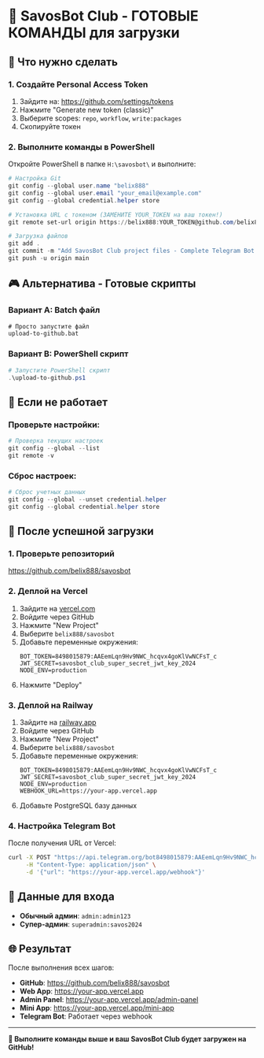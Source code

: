 # 🚀 SavosBot Club - ГОТОВЫЕ КОМАНДЫ для загрузки

## 🎯 Что нужно сделать

### 1. Создайте Personal Access Token
1. Зайдите на: https://github.com/settings/tokens
2. Нажмите "Generate new token (classic)"
3. Выберите scopes: `repo`, `workflow`, `write:packages`
4. Скопируйте токен

### 2. Выполните команды в PowerShell

Откройте PowerShell в папке `H:\savosbot\` и выполните:

```powershell
# Настройка Git
git config --global user.name "belix888"
git config --global user.email "your_email@example.com"
git config --global credential.helper store

# Установка URL с токеном (ЗАМЕНИТЕ YOUR_TOKEN на ваш токен!)
git remote set-url origin https://belix888:YOUR_TOKEN@github.com/belix888/savosbot.git

# Загрузка файлов
git add .
git commit -m "Add SavosBot Club project files - Complete Telegram Bot with Mini App"
git push -u origin main
```

## 🎮 Альтернатива - Готовые скрипты

### Вариант A: Batch файл
```cmd
# Просто запустите файл
upload-to-github.bat
```

### Вариант B: PowerShell скрипт
```powershell
# Запустите PowerShell скрипт
.\upload-to-github.ps1
```

## 🔧 Если не работает

### Проверьте настройки:
```powershell
# Проверка текущих настроек
git config --global --list
git remote -v
```

### Сброс настроек:
```powershell
# Сброс учетных данных
git config --global --unset credential.helper
git config --global credential.helper store
```

## 🎉 После успешной загрузки

### 1. Проверьте репозиторий
https://github.com/belix888/savosbot

### 2. Деплой на Vercel
1. Зайдите на [vercel.com](https://vercel.com)
2. Войдите через GitHub
3. Нажмите "New Project"
4. Выберите `belix888/savosbot`
5. Добавьте переменные окружения:
   ```
   BOT_TOKEN=8498015879:AAEemLqn9Hv9NWC_hcqvx4goKlVwNCFsT_c
   JWT_SECRET=savosbot_club_super_secret_jwt_key_2024
   NODE_ENV=production
   ```
6. Нажмите "Deploy"

### 3. Деплой на Railway
1. Зайдите на [railway.app](https://railway.app)
2. Войдите через GitHub
3. Нажмите "New Project"
4. Выберите `belix888/savosbot`
5. Добавьте переменные окружения:
   ```
   BOT_TOKEN=8498015879:AAEemLqn9Hv9NWC_hcqvx4goKlVwNCFsT_c
   JWT_SECRET=savosbot_club_super_secret_jwt_key_2024
   NODE_ENV=production
   WEBHOOK_URL=https://your-app.vercel.app
   ```
6. Добавьте PostgreSQL базу данных

### 4. Настройка Telegram Bot
После получения URL от Vercel:
```bash
curl -X POST "https://api.telegram.org/bot8498015879:AAEemLqn9Hv9NWC_hcqvx4goKlVwNCFsT_c/setWebhook" \
     -H "Content-Type: application/json" \
     -d '{"url": "https://your-app.vercel.app/webhook"}'
```

## 🔑 Данные для входа

- **Обычный админ**: `admin:admin123`
- **Супер-админ**: `superadmin:savos2024`

## 🌐 Результат

После выполнения всех шагов:
- **GitHub**: https://github.com/belix888/savosbot
- **Web App**: https://your-app.vercel.app
- **Admin Panel**: https://your-app.vercel.app/admin-panel
- **Mini App**: https://your-app.vercel.app/mini-app
- **Telegram Bot**: Работает через webhook

---

**🚀 Выполните команды выше и ваш SavosBot Club будет загружен на GitHub!**
